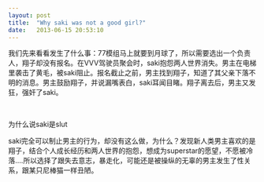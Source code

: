 ```yaml
---
layout: post
title:  "Why saki was not a good girl?"
date:   2013-06-15 20:53:10
---
```

<p>我们先来看看发生了什么事：77模组马上就要到月球了，所以需要选出一个负责人，翔子却没有报名。在VVV驾驶员聚会时，saki抱怨两人世界消失。男主在电梯里袭击了黄毛，被saki阻止。报名截止之前，男主找到翔子，知道了其父亲下落不明的消息。男主鼓励翔子，并说漏嘴表白，saki耳闻目睹。翔子离去后，男主又发狂，强奸了saki。</p>
<br>
<p>为什么说saki是slut</p>
<p>saki完全可以制止男主的行为，却没有这么做，为什么？发现新人类男主喜欢的是翔子，结合个人成长经历和两人世界的抱怨，想成为superstar的愿望，不愿被冷落....所以选择了跟失去意志，暴走化，可能还是被操纵的无辜的男主发生了性关系，跟某只尼棒猫一样丑陋。</p>